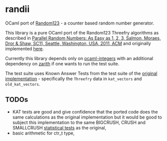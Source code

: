 # randii

OCaml port of [Random123](http://www.thesalmons.org/john/random123/releases/latest/docs/index.html) - a counter based random number generator.

This library is a pure OCaml port of the Random123 Threefry algorithms as described in
[Parallel Random Numbers: As Easy as 1, 2, 3, Salmon, Moraes, Dror & Shaw, SC11, Seattle, Washington, USA, 2011, ACM](http://dl.acm.org/citation.cfm?doid=2063405)
and originally implemented [here](https://github.com/DEShawResearch/random123).

Currently this library depends only on [ocaml-integers](https://github.com/ocamllabs/ocaml-integers)
with an additional dependency on [zarith](https://github.com/ocaml/Zarith) if one wants to run the test suite.

The test suite uses Known Answer Tests from the test suite of the
[original implementation](https://github.com/DEShawResearch/random123/tree/main/tests) - specifically the `Threefry` data in `kat_vectors` and `old_kat_vectors`.

## TODOs

- KAT tests are good and give confidence that the ported code does the same calculations as the original implementation
  but it would be good to subject this implementation to the same BIGCRUSH, CRUSH and SMALLCRUSH [statistical tests](http://simul.iro.umontreal.ca/testu01/tu01.html)
  as the original,
- basic arithmetic for ctr_t type,
